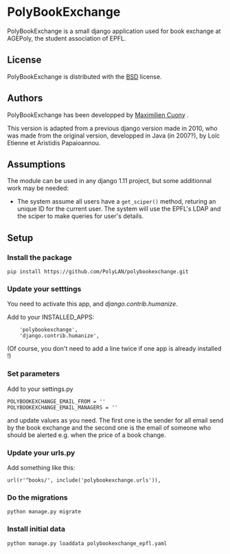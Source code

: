 PolyBookExchange
================

PolyBookExchange is a small django application used for book exchange at AGEPoly, the student association of EPFL.

## License

PolyBookExchange is distributed with the [BSD](http://opensource.org/licenses/BSD-2-Clause) license.

## Authors

PolyBookExchange has been developped by [Maximilien Cuony](https://github.com/the-glu) .

This version is adapted from a previous django version made in 2010, who was made from the original version, developped in Java (in 2007?), by Loïc Etienne et Aristidis Papaioannou.

## Assumptions

The module can be used in any django 1.11 project, but some additionnal work may be needed:

* The system assume all users have a `get_sciper()` method, returing an unique ID for the current user. The system will use the EPFL's LDAP and the sciper to make queries for user's details.

## Setup

### Install the package

`pip install https://github.com/PolyLAN/polybookexchange.git`

### Update your setttings

You need to activate this app, and _django.contrib.humanize_.

Add to your INSTALLED_APPS:

```
    'polybookexchange',
    'django.contrib.humanize',
```

(Of course, you don't need to add a line twice if one app is already installed !)


### Set parameters

Add to your settings.py

```
POLYBOOKEXCHANGE_EMAIL_FROM = ''
POLYBOOKEXCHANGE_EMAIL_MANAGERS = ''
```

and update values as you need. The first one is the sender for all email send by the book exchange and the second one is the email of someone who should be alerted e.g. when the price of a book change.

### Update your urls.py

Add something like this:

`url(r'^books/', include('polybookexchange.urls')),`

### Do the migrations

`python manage.py migrate`

### Install initial data

`python manage.py loaddata polybookexchange_epfl.yaml`
